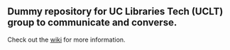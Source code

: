 
## Dummy repository for UC Libraries Tech (UCLT) group to communicate and converse.

Check out the [wiki](https://github.com/UCLT/main/wiki) for more information.

